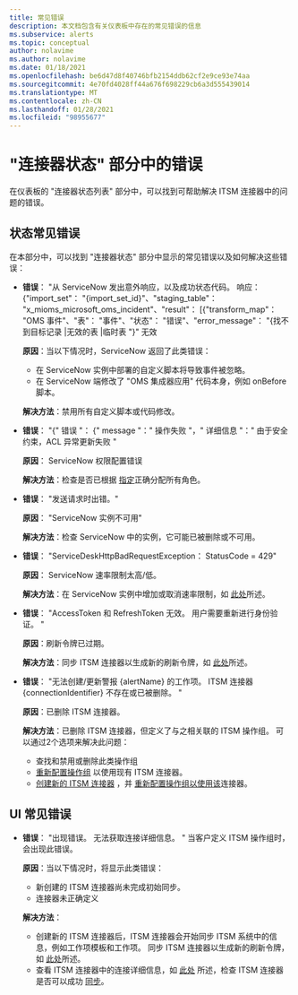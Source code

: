 ```yaml
---
title: 常见错误
description: 本文档包含有关仪表板中存在的常见错误的信息
ms.subservice: alerts
ms.topic: conceptual
author: nolavime
ms.author: nolavime
ms.date: 01/18/2021
ms.openlocfilehash: be6d47d8f40746bfb2154ddb62cf2e9ce93e74aa
ms.sourcegitcommit: 4e70fd4028ff44a676f698229cb6a3d555439014
ms.translationtype: MT
ms.contentlocale: zh-CN
ms.lasthandoff: 01/28/2021
ms.locfileid: "98955677"
---
```

# <a name="errors-in-the-connector-status-section"></a>"连接器状态" 部分中的错误

在仪表板的 "连接器状态列表" 部分中，可以找到可帮助解决 ITSM 连接器中的问题的错误。

## <a name="status-common-errors"></a>状态常见错误

在本部分中，可以找到 "连接器状态" 部分中显示的常见错误以及如何解决这些错误：

* **错误**： "从 ServiceNow 发出意外响应，以及成功状态代码。 响应： {"import_set"： "{import_set_id}"、"staging_table"： "x_mioms_microsoft_oms_incident"、"result"： [{"transform_map"： "OMS 事件"、"表"： "事件"、"状态"： "错误"、"error_message"： "{找不到目标记录 |无效的表 |临时表 "}" 无效

    **原因**：当以下情况时，ServiceNow 返回了此类错误：
  * 在 ServiceNow 实例中部署的自定义脚本将导致事件被忽略。
  * 在 ServiceNow 端修改了 "OMS 集成器应用" 代码本身，例如 onBefore 脚本。

  **解决方法**：禁用所有自定义脚本或代码修改。

* **错误**： "{" 错误 "： {" message "：" 操作失败 "，" 详细信息 "：" 由于安全约束，ACL 异常更新失败 "

    **原因**： ServiceNow 权限配置错误

    **解决方法**：检查是否已根据 [指定](itsmc-connections-servicenow.md#install-the-user-app-and-create-the-user-role)正确分配所有角色。

* **错误**： "发送请求时出错。"

    **原因**： "ServiceNow 实例不可用"

    **解决方法**：检查 ServiceNow 中的实例，它可能已被删除或不可用。

* **错误**： "ServiceDeskHttpBadRequestException： StatusCode = 429"

    **原因**： ServiceNow 速率限制太高/低。

    **解决方法**：在 ServiceNow 实例中增加或取消速率限制，如 [此处](https://docs.servicenow.com/bundle/london-application-development/page/integrate/inbound-rest/task/investigate-rate-limit-violations.html)所述。

* **错误**： "AccessToken 和 RefreshToken 无效。 用户需要重新进行身份验证。 "

    **原因**：刷新令牌已过期。

    **解决方法**：同步 ITSM 连接器以生成新的刷新令牌，如 [此处](./itsmc-resync-servicenow.md)所述。

* **错误**： "无法创建/更新警报 {alertName} 的工作项。 ITSM 连接器 {connectionIdentifier} 不存在或已被删除。 "

    **原因**：已删除 ITSM 连接器。

    **解决方法**：已删除 ITSM 连接器，但定义了与之相关联的 ITSM 操作组。 可以通过2个选项来解决此问题：
  * 查找和禁用或删除此类操作组
  * [重新配置操作组](./itsmc-definition.md#create-itsm-work-items-from-azure-alerts) 以使用现有 ITSM 连接器。
  * [创建新的 ITSM 连接器](./itsmc-definition.md#create-an-itsm-connection) ，并 [重新配置操作组以使用该](itsmc-definition.md#create-itsm-work-items-from-azure-alerts)连接器。

## <a name="ui-common-errors"></a>UI 常见错误

* **错误**： "出现错误。 无法获取连接详细信息。 " 当客户定义 ITSM 操作组时，会出现此错误。

    **原因**：当以下情况时，将显示此类错误：
    * 新创建的 ITSM 连接器尚未完成初始同步。
    * 连接器未正确定义

    **解决方法**： 
    * 创建新的 ITSM 连接器后，ITSM 连接器会开始同步 ITSM 系统中的信息，例如工作项模板和工作项。 同步 ITSM 连接器以生成新的刷新令牌，如 [此处](./itsmc-resync-servicenow.md)所述。
    * 查看 ITSM 连接器中的连接详细信息，如 [此处](./itsmc-connections-servicenow.md#create-a-connection) 所述，检查 ITSM 连接器是否可以成功 [同步](./itsmc-resync-servicenow.md)。
